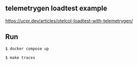## telemetrygen loadtest example

https://ucpr.dev/articles/otelcol-loadtest-with-telemetrygen/

## Run

```
$ docker compose up
```

```
$ make traces
```
